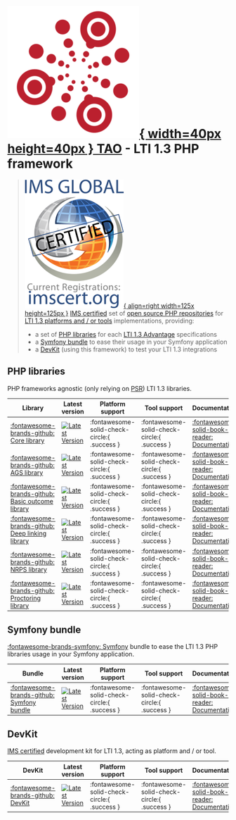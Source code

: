 # [![IMS certifications](assets/images/logo.png){ width=40px height=40px }    TAO](https://taotesting.com) - LTI 1.3 PHP framework

>[![IMS certifications](assets/images/ims-cert.png){ align=right width=125x height=125px }](https://site.imsglobal.org/certifications/open-assessment-technologies-sa/tao-lti-13-devkit)
>[IMS certified](https://site.imsglobal.org/certifications/open-assessment-technologies-sa/tao-lti-13-devkit) set of [open source PHP repositories](https://github.com/oat-sa?q=lti1p3) for [LTI 1.3 platforms and / or tools](http://www.imsglobal.org/spec/lti/v1p3/#platforms-and-tools) implementations, providing:
> 
> - a set of [PHP libraries](#php-libraries) for each [LTI 1.3 Advantage](http://www.imsglobal.org/lti-advantage-overview) specifications
> - a [Symfony bundle](#symfony-bundle) to ease their usage in your Symfony application
> - a [DevKit](#devkit) (using this framework) to test your LTI 1.3 integrations

## PHP libraries

PHP frameworks agnostic (only relying on [PSR](https://www.php-fig.org/psr/)) LTI 1.3 libraries.

| Library                                                                    | Latest version                                                                                                                                                               | Platform support                             | Tool support                                  | Documentation                                                                                  |
|----------------------------------------------------------------------------|------------------------------------------------------------------------------------------------------------------------------------------------------------------------------|----------------------------------------------|-----------------------------------------------|------------------------------------------------------------------------------------------------|
| [:fontawesome-brands-github: Core library](https://github.com/oat-sa/lib-lti1p3-core)                  | [![Latest Version](https://img.shields.io/github/tag/oat-sa/lib-lti1p3-core.svg?style=flat&label=release)](https://github.com/oat-sa/lib-lti1p3-core/tags)                   | :fontawesome-solid-check-circle:{ .success } | :fontawesome-solid-check-circle:{ .success }  | [:fontawesome-solid-book-reader:  Documentation](libraries/lib-lti1p3-core/README.md)          |
| [:fontawesome-brands-github: AGS library](https://github.com/oat-sa/lib-lti1p3-ags)                    | [![Latest Version](https://img.shields.io/github/tag/oat-sa/lib-lti1p3-ags.svg?style=flat&label=release)](https://github.com/oat-sa/lib-lti1p3-ags/tags)                     | :fontawesome-solid-check-circle:{ .success } | :fontawesome-solid-check-circle:{ .success }  | [:fontawesome-solid-book-reader:  Documentation](libraries/lib-lti1p3-ags/README.md)           |
| [:fontawesome-brands-github: Basic outcome library](https://github.com/oat-sa/lib-lti1p3-basic-outcome)| [![Latest Version](https://img.shields.io/github/tag/oat-sa/lib-lti1p3-basic-outcome.svg?style=flat&label=release)](https://github.com/oat-sa/lib-lti1p3-basic-outcome/tags) | :fontawesome-solid-check-circle:{ .success } | :fontawesome-solid-check-circle:{ .success }  | [:fontawesome-solid-book-reader:  Documentation](libraries/lib-lti1p3-basic-outcome/README.md) |
| [:fontawesome-brands-github: Deep linking library](https://github.com/oat-sa/lib-lti1p3-deep-linking)  | [![Latest Version](https://img.shields.io/github/tag/oat-sa/lib-lti1p3-deep-linking.svg?style=flat&label=release)](https://github.com/oat-sa/lib-lti1p3-deep-linking/tags)   | :fontawesome-solid-check-circle:{ .success } | :fontawesome-solid-check-circle:{ .success }  | [:fontawesome-solid-book-reader:  Documentation](libraries/lib-lti1p3-deep-linking/README.md)  |
| [:fontawesome-brands-github: NRPS library](https://github.com/oat-sa/lib-lti1p3-nrps)                  | [![Latest Version](https://img.shields.io/github/tag/oat-sa/lib-lti1p3-nrps.svg?style=flat&label=release)](https://github.com/oat-sa/lib-lti1p3-nrps/tags)                   | :fontawesome-solid-check-circle:{ .success } | :fontawesome-solid-check-circle:{ .success }  | [:fontawesome-solid-book-reader:  Documentation](libraries/lib-lti1p3-nrps/README.md)          |
| [:fontawesome-brands-github: Proctoring library](https://github.com/oat-sa/lib-lti1p3-proctoring)      | [![Latest Version](https://img.shields.io/github/tag/oat-sa/lib-lti1p3-proctoring.svg?style=flat&label=release)](https://github.com/oat-sa/lib-lti1p3-proctoring/tags)       | :fontawesome-solid-check-circle:{ .success } | :fontawesome-solid-check-circle:{ .success }  | [:fontawesome-solid-book-reader:  Documentation](libraries/lib-lti1p3-proctoring/README.md)    |

## Symfony bundle

[:fontawesome-brands-symfony: Symfony](https://symfony.com/) bundle to ease the LTI 1.3 PHP libraries usage in your Symfony application.

| Bundle                                                                                | Latest version                                                                                                                                              | Platform support                             | Tool support                                  | Documentation                                                                        |
|---------------------------------------------------------------------------------------|-------------------------------------------------------------------------------------------------------------------------------------------------------------|----------------------------------------------|-----------------------------------------------|--------------------------------------------------------------------------------------|
| [:fontawesome-brands-github: Symfony bundle](https://github.com/oat-sa/bundle-lti1p3) | [![Latest Version](https://img.shields.io/github/tag/oat-sa/bundle-lti1p3.svg?style=flat&label=release)](https://github.com/oat-sa/bundle-lti1p3/tags)      | :fontawesome-solid-check-circle:{ .success } | :fontawesome-solid-check-circle:{ .success }  | [:fontawesome-solid-book-reader:  Documentation](bundle/README.md)  |

## DevKit

[IMS certified](https://site.imsglobal.org/certifications/open-assessment-technologies-sa/tao-lti-13-devkit) development kit for LTI 1.3, acting as platform and / or tool.

| DevKit                                                                                | Latest version                                                                                                                                              | Platform support                             | Tool support                                  | Documentation                                                                        |
|---------------------------------------------------------------------------------------|-------------------------------------------------------------------------------------------------------------------------------------------------------------|----------------------------------------------|-----------------------------------------------|--------------------------------------------------------------------------------------|
| [:fontawesome-brands-github: DevKit](https://github.com/oat-sa/devkit-lti1p3)         | [![Latest Version](https://img.shields.io/github/tag/oat-sa/devkit-lti1p3.svg?style=flat&label=release)](https://github.com/oat-sa/devkit-lti1p3/tags)      | :fontawesome-solid-check-circle:{ .success } | :fontawesome-solid-check-circle:{ .success }  | [:fontawesome-solid-book-reader:  Documentation](devkit/README.md)  |
